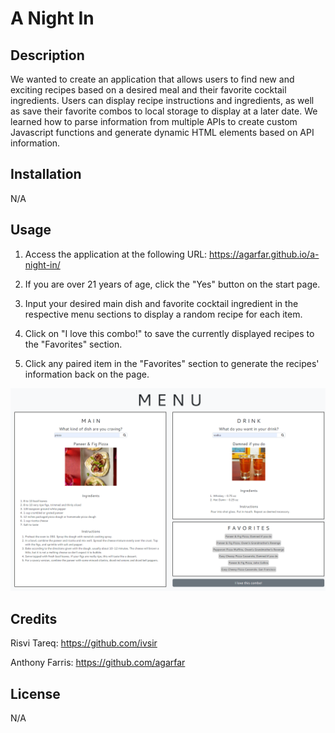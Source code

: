 # A Night In

## Description

We wanted to create an application that allows users to find new and exciting recipes based on a desired meal and their favorite cocktail ingredients. Users can display recipe instructions and ingredients, as well as save their favorite combos to local storage to display at a later date. We learned how to parse information from multiple APIs to create custom Javascript functions and generate dynamic HTML elements based on API information.

## Installation

N/A

## Usage

1. Access the application at the following URL: https://agarfar.github.io/a-night-in/

2. If you are over 21 years of age, click the "Yes" button on the start page.

3. Input your desired main dish and favorite cocktail ingredient in the respective menu sections to display a random recipe for each item.

4. Click on "I love this combo!" to save the currently displayed recipes to the "Favorites" section.

5. Click any paired item in the "Favorites" section to generate the recipes' information back on the page.

![Application Screenshot](assets/images/screenshot.png)

## Credits

Risvi Tareq: https://github.com/ivsir

Anthony Farris: https://github.com/agarfar

## License

N/A